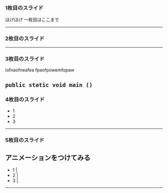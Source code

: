 ### 1枚目のスライド

ほげほげ
一枚目はここまで

---


### 2枚目のスライド


---

### 3枚目のスライド


  iofnaofneafea
  fpaofpowemfopaw
  
  `public static void main ()
  `
---


### 4枚目のスライド

- 1
- 2
- 3

---


### 5枚目のスライド
## アニメーションをつけてみる

- 1 |
- 2 |
- 3 |

---
